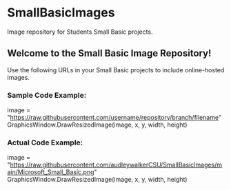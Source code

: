 # SmallBasicImages
Image repository for Students Small Basic projects.

## Welcome to the Small Basic Image Repository!
Use the following URLs in your Small Basic projects to include online-hosted images.

### Sample Code Example:
image = "https://raw.githubusercontent.com/username/repository/branch/filename"
GraphicsWindow.DrawResizedImage(image, x, y, width, height)

### Actual Code Example:
image = "https://raw.githubusercontent.com/audleywalkerCSU/SmallBasicImages/main/Microsoft_Small_Basic.png"
GraphicsWindow.DrawResizedImage(image, x, y, width, height)
